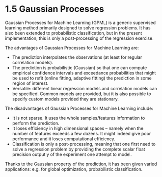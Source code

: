 1.5 Gaussian Processes
====================================
Gaussian Processes for Machine Learning (GPML) is a generic supervised learning method primarily designed to solve regression problems. It has also been extended to probabilistic classification, but in the present implementation, this is only a post-processing of the regression exercise.

The advantages of Gaussian Processes for Machine Learning are:
- The prediction interpolates the observations (at least for regular correlation models).
- The prediction is probabilistic (Gaussian) so that one can compute empirical confidence intervals and exceedance probabilities that might be used to refit (online fitting, adaptive fitting) the prediction in some region of interest.
- Versatile: different linear regression models and correlation models can be specified. Common models are provided, but it is also possible to specify custom models provided they are stationary.

The disadvantages of Gaussian Processes for Machine Learning include:
- It is not sparse. It uses the whole samples/features information to perform the prediction.
- It loses efficiency in high dimensional spaces – namely when the number of features exceeds a few dozens. It might indeed give poor performance and it loses computational efficiency.
- Classification is only a post-processing, meaning that one first need to solve a regression problem by providing the complete scalar float precision output y of the experiment one attempt to model.

Thanks to the Gaussian property of the prediction, it has been given varied applications: e.g. for global optimization, probabilistic classification.

